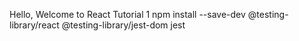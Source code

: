 Hello, Welcome to React Tutorial 1
npm install --save-dev @testing-library/react @testing-library/jest-dom jest
